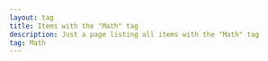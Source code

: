 ```yaml
---
layout: tag
title: Items with the "Math" tag
description: Just a page listing all items with the "Math" tag
tag: Math
---
```

